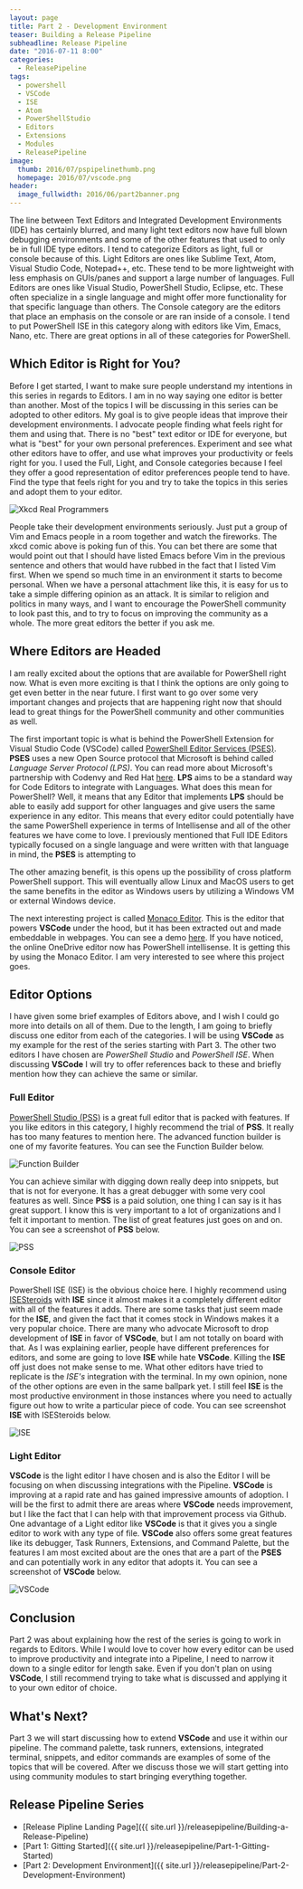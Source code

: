 ```yaml
---
layout: page
title: Part 2 - Development Environment
teaser: Building a Release Pipeline
subheadline: Release Pipeline
date: "2016-07-11 8:00"
categories:
  - ReleasePipeline
tags:
  - powershell
  - VSCode
  - ISE
  - Atom
  - PowerShellStudio
  - Editors
  - Extensions
  - Modules
  - ReleasePipeline
image:
  thumb: 2016/07/pspipelinethumb.png
  homepage: 2016/07/vscode.png
header:
  image_fullwidth: 2016/06/part2banner.png
---
```


The line between Text Editors and Integrated Development Environments (IDE) has certainly blurred, and many light text editors now have full blown debugging environments and some of the other features that used to only be in full IDE type editors. I tend to categorize Editors as light, full or console because of this. Light Editors are ones like Sublime Text, Atom, Visual Studio Code, Notepad++, etc. These tend to be more lightweight with less emphasis on GUIs/panes and support a large number of languages. Full Editors are ones like Visual Studio, PowerShell Studio, Eclipse, etc. These often specialize in a single language and might offer more functionality for that specific language than others. The Console category are the editors that place an emphasis on the console or are ran inside of a console. I tend to put PowerShell ISE in this category along with editors like Vim, Emacs, Nano, etc. There are great options in all of these categories for PowerShell.

## Which Editor is Right for You?

Before I get started, I want to make sure people understand my intentions in this series in regards to Editors. I am in no way saying one editor is better than another. Most of the topics I will be discussing in this series can be adopted to other editors. My goal is to give people ideas that improve their development environments. I advocate people finding what feels right for them and using that. There is no "best" text editor or IDE for everyone, but what is "best" for your own personal preferences. Experiment and see what other editors have to offer, and use what improves your productivity or feels right for you. I used the Full, Light, and Console categories because I feel they offer a good representation of editor preferences people tend to have. Find the type that feels right for you and try to take the topics in this series and adopt them to your editor.

![Xkcd Real Programmers](http://imgs.xkcd.com/comics/real_programmers.png)

People take their development environments seriously. Just put a group of Vim and Emacs people in a room together and watch the fireworks. The xkcd comic above is poking fun of this. You can bet there are some that would point out that I should have listed Emacs before Vim in the previous sentence and others that would have rubbed in the fact that I listed Vim first. When we spend so much time in an environment it starts to become personal. When we have a personal attachment like this, it is easy for us to take a simple differing opinion as an attack. It is similar to religion and politics in many ways, and I want to encourage the PowerShell community to look past this, and to try to focus on improving the community as a whole. The more great editors the better if you ask me.

## Where Editors are Headed

I am really excited about the options that are available for PowerShell right now. What is even more exciting is that I think the options are only going to get even better in the near future. I first want to go over some very important changes and projects that are happening right now that should lead to great things for the PowerShell community and other communities as well.

The first important topic is what is behind the PowerShell Extension for Visual Studio Code (VSCode) called [PowerShell Editor Services (PSES)](https://github.com/PowerShell/PowerShellEditorServices). **PSES** uses a new Open Source protocol that Microsoft is behind called *Language Server Protocol (LPS)*. You can read more about Microsoft's partnership with Codenvy and Red Hat [here](http://www.zdnet.com/article/open-source-microsoft-protocol-aims-to-be-a-programming-standard/). **LPS** aims to be a standard way for Code Editors to integrate with Languages. What does this mean for PowerShell? Well, it means that any Editor that implements **LPS** should be able to easily add support for other languages and give users the same experience in any editor. This means that every editor could potentially have the same PowerShell experience in terms of Intellisense and all of the other features we have come to love. I previously mentioned that Full IDE Editors typically focused on a single language and were written with that language in mind, the **PSES** is attempting to  

The other amazing benefit, is this opens up the possibility of cross platform PowerShell support. This will eventually allow Linux and MacOS users to get the same benefits in the editor as Windows users by utilizing a Windows VM or external Windows device.

The next interesting project is called [Monaco Editor](https://github.com/Microsoft/monaco-editor). This is the editor that powers **VSCode** under the hood, but it has been extracted out and made embeddable in webpages. You can see a demo [here](https://microsoft.github.io/monaco-editor/index.html). If you have noticed, the online OneDrive editor now has PowerShell intellisense. It is getting this by using the Monaco Editor. I am very interested to see where this project goes.

## Editor Options

I have given some brief examples of Editors above, and I wish I could go more into details on all of them. Due to the length, I am going to briefly discuss one editor from each of the categories. I will be using **VSCode** as my example for the rest of the series starting with Part 3. The other two editors I have chosen are *PowerShell Studio* and *PowerShell ISE*. When discussing **VSCode** I will try to offer references back to these and briefly mention how they can achieve the same or similar.

### Full Editor

[PowerShell Studio (PSS)](https://www.sapien.com/software/powershell_studio) is a great full editor that is packed with features. If you like editors in this category, I highly recommend the trial of **PSS**. It really has too many features to mention here. The advanced function builder is one of my favorite features. You can see the Function Builder below.

![Function Builder](/images/2016/07/PSESfunctionbuilder.png)

You can achieve similar with digging down really deep into snippets, but that is not for everyone. It has a great debugger with some very cool features as well. Since **PSS** is a paid solution, one thing I can say is it has great support. I know this is very important to a lot of organizations and I felt it important to mention. The list of great features just goes on and on. You can see a screenshot of **PSS** below.

![PSS](/images/2016/07/PSES.png)

### Console Editor

PowerShell ISE (ISE) is the obvious choice here. I highly recommend using [ISESteroids](http://www.powertheshell.com/isesteroids/) with **ISE** since it almost makes it a completely different editor with all of the features it adds. There are some tasks that just seem made for the **ISE**, and given the fact that it comes stock in Windows makes it a very popular choice. There are many who advocate Microsoft to drop development of **ISE** in favor of **VSCode**, but I am not totally on board with that. As I was explaining earlier, people have different preferences for editors, and some are going to love **ISE** while hate **VSCode**. Killing the **ISE** off just does not make sense to me. What other editors have tried to replicate is the *ISE's* integration with the terminal. In my own opinion, none of the other options are even in the same ballpark yet. I still feel **ISE** is the most productive environment in those instances where you need to actually figure out how to write a particular piece of code. You can see screenshot **ISE** with ISESteroids below.

![ISE](/images/2016/07/ISE.png)

### Light Editor

**VSCode** is the light editor I have chosen and is also the Editor I will be focusing on when discussing integrations with the Pipeline. **VSCode** is improving at a rapid rate and has gained impressive amounts of adoption. I will be the first to admit there are areas where **VSCode** needs improvement, but I like the fact that I can help with that improvement process via Github. One advantage of a Light editor like **VSCode** is that it gives you a single editor to work with any type of file. **VSCode** also offers some great features like its debugger, Task Runners, Extensions, and Command Palette, but the features I am most excited about are the ones that are a part of the **PSES** and can potentially work in any editor that adopts it. You can see a screenshot of **VSCode** below.

![VSCode](/images/2016/07/vscode.png)

## Conclusion

Part 2 was about explaining how the rest of the series is going to work in regards to Editors. While I would love to cover how every editor can be used to improve productivity and integrate into a Pipeline, I need to narrow it down to a single editor for length sake. Even if you don't plan on using **VSCode**, I still recommend trying to take what is discussed and applying it to your own editor of choice.

## What's Next?

Part 3 we will start discussing how to extend **VSCode** and use it within our pipeline. The command palette, task runners, extensions, integrated terminal, snippets, and editor commands are examples of some of the topics that will be covered. After we discuss those we will start getting into using community modules to start bringing everything together.

## Release Pipeline Series

- [Release Pipline Landing Page]({{ site.url }}/releasepipeline/Building-a-Release-Pipeline)
- [Part 1: Gitting Started]({{ site.url }}/releasepipeline/Part-1-Gitting-Started)
- [Part 2: Development Environment]({{ site.url }}/releasepipeline/Part-2-Development-Environment)